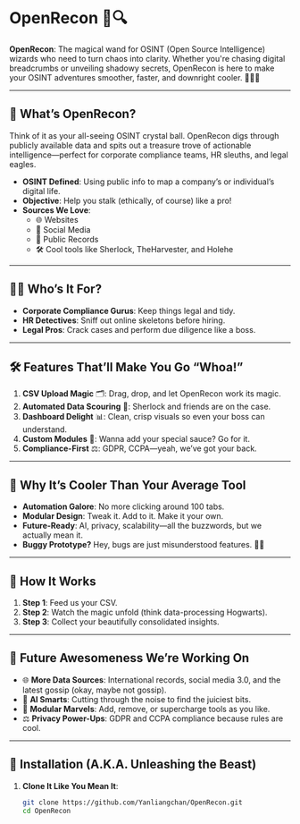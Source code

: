 # OpenRecon 🎩🔍

**OpenRecon**: The magical wand for OSINT (Open Source Intelligence) wizards who need to turn chaos into clarity. Whether you're chasing digital breadcrumbs or unveiling shadowy secrets, OpenRecon is here to make your OSINT adventures smoother, faster, and downright cooler. 🕵️‍♂️✨

---

## 🧐 What’s OpenRecon?

Think of it as your all-seeing OSINT crystal ball. OpenRecon digs through publicly available data and spits out a treasure trove of actionable intelligence—perfect for corporate compliance teams, HR sleuths, and legal eagles.

- **OSINT Defined**: Using public info to map a company’s or individual’s digital life.
- **Objective**: Help you stalk (ethically, of course) like a pro!
- **Sources We Love**:
  - 🌐 Websites
  - 📱 Social Media
  - 📄 Public Records
  - 🛠 Cool tools like Sherlock, TheHarvester, and Holehe

---

## 🧑‍💻 Who’s It For?

- **Corporate Compliance Gurus**: Keep things legal and tidy.
- **HR Detectives**: Sniff out online skeletons before hiring.
- **Legal Pros**: Crack cases and perform due diligence like a boss.

---

## 🛠️ Features That’ll Make You Go “Whoa!”

1. **CSV Upload Magic** 🗂️: Drag, drop, and let OpenRecon work its magic.
2. **Automated Data Scouring** 🤖: Sherlock and friends are on the case.
3. **Dashboard Delight** 📊: Clean, crisp visuals so even your boss can understand.
4. **Custom Modules** 🧩: Wanna add your special sauce? Go for it.
5. **Compliance-First** ⚖️: GDPR, CCPA—yeah, we’ve got your back.

---

## 🌟 Why It’s Cooler Than Your Average Tool

- **Automation Galore**: No more clicking around 100 tabs.
- **Modular Design**: Tweak it. Add to it. Make it your own.
- **Future-Ready**: AI, privacy, scalability—all the buzzwords, but we actually mean it.
- **Buggy Prototype?** Hey, bugs are just misunderstood features. 🐛✨

---

## 🎢 How It Works

1. **Step 1**: Feed us your CSV.
2. **Step 2**: Watch the magic unfold (think data-processing Hogwarts).
3. **Step 3**: Collect your beautifully consolidated insights.

---

## 🚀 Future Awesomeness We’re Working On

- 🌐 **More Data Sources**: International records, social media 3.0, and the latest gossip (okay, maybe not gossip).
- 🤖 **AI Smarts**: Cutting through the noise to find the juiciest bits.
- 🧩 **Modular Marvels**: Add, remove, or supercharge tools as you like.
- ⚖️ **Privacy Power-Ups**: GDPR and CCPA compliance because rules are cool.

---

## 💾 Installation (A.K.A. Unleashing the Beast)

1. **Clone It Like You Mean It**:
   ```bash
   git clone https://github.com/Yanliangchan/OpenRecon.git
   cd OpenRecon
